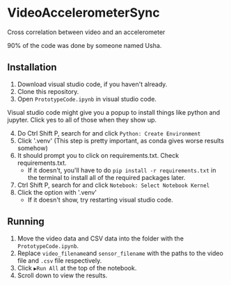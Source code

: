 # VideoAccelerometerSync
Cross correlation between video and an accelerometer

90% of the code was done by someone named Usha.

## Installation

1. Download visual studio code, if you haven't already.
2. Clone this repository.
3. Open `PrototypeCode.ipynb` in visual studio code.

Visual studio code might give you a popup to install things like python and jupyter. Click yes to all of those when they show up.

4. Do Ctrl Shift P, search for and click `Python: Create Environment`
5. Click '.venv' (This step is pretty important, as conda gives worse results somehow)
6. It should prompt you to click on requirements.txt. Check requirements.txt.
   - If it doesn't, you'll have to do `pip install -r requirements.txt` in the terminal to install all of the required packages later.
7. Ctrl Shift P, search for and click `Notebook: Select Notebook Kernel`
8. Click the option with '.venv'
   - If it doesn't show, try restarting visual studio code.

## Running

1. Move the video data and CSV data into the folder with the `PrototypeCode.ipynb`.
2. Replace `video_filename`and `sensor_filename` with the paths to the video file and `.csv` file respectively.
3. Click `▶️Run All` at the top of the notebook.
4. Scroll down to view the results.
